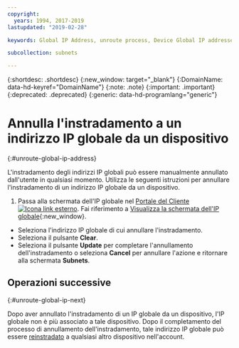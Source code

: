 ```yaml
---
copyright:
  years: 1994, 2017-2019
lastupdated: "2019-02-28"

keywords: Global IP Address, unroute process, Device Global IP addresses

subcollection: subnets

---
```


{:shortdesc: .shortdesc}
{:new_window: target="_blank"}
{:DomainName: data-hd-keyref="DomainName"}
{:note: .note}
{:important: .important}
{:deprecated: .deprecated}
{:generic: data-hd-programlang="generic"}

# Annulla l'instradamento a un indirizzo IP globale da un dispositivo
{:#unroute-global-ip-address}

L'instradamento degli indirizzi IP globali può essere manualmente annullato dall'utente in qualsiasi momento. Utilizza le seguenti istruzioni per annullare l'instradamento di un indirizzo IP globale da un dispositivo.

1. Passa alla schermata dell'IP globale nel [Portale del Cliente ![Icona link esterno](../../icons/launch-glyph.svg "Icona link esterno")](https://{DomainName}/). Fai riferimento a [Visualizza la schermata dell'IP globale](/docs/infrastructure/subnets?topic=subnets-display-the-global-ip-screen){:new_window}.
* Seleziona l'indirizzo IP globale di cui annullare l'instradamento.
* Seleziona il pulsante **Clear**.
* Seleziona il pulsante **Update** per completare l'annullamento dell'instradamento o seleziona **Cancel** per annullare l'azione e ritornare alla schermata **Subnets**.

## Operazioni successive
{:#unroute-global-ip-next}

Dopo aver annullato l'instradamento di un IP globale da un dispositivo, l'IP globale non è più associato a tale dispositivo. Dopo il completamento del processo di annullamento dell'instradamento, tale indirizzo IP globale può essere [reinstradato](/docs/infrastructure/subnets?topic=subnets-route-a-global-ip-address-to-a-device) a qualsiasi altro dispositivo nell'account.
